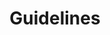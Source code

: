 ---
layout: redirect.njk
tags: level1
key: guidelines_de
title: Guidelines
alternativetitle: SBB Guidelines die helfen.
redirect: /de/guidelines/guides/sap/
parent: de
order: 5
---